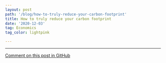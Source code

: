 ```yaml
---
layout: post
path: '/blog/how-to-truly-reduce-your-carbon-footprint'
title: How to truly reduce your carbon footprint
date: '2020-12-03'
tag: Economics
tag_color: lightpink

---
```


 
---
[Comment on this post in GitHub](https://github.com/ramraj07/ramrajv.com/issues/29)
